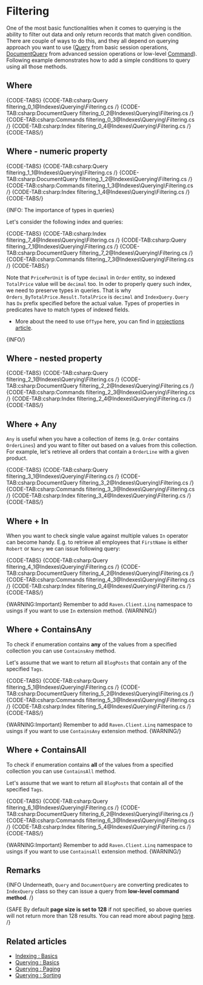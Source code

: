 ﻿# Filtering

One of the most basic functionalities when it comes to querying is the ability to filter out data and only return records that match given condition. There are couple of ways to do this, and they all depend on querying approach you want to use ([Query](../../client-api/session/querying/how-to-query) from basic session operations, [DocumentQuery](../../client-api/session/querying/lucene/how-to-use-lucene-in-queries) from advanced session operations or low-level [Command](../../client-api/commands/querying/how-to-query-a-database)). Following example demonstrates how to add a simple conditions to query using all those methods.

## Where

{CODE-TABS}
{CODE-TAB:csharp:Query filtering_0_1@Indexes\Querying\Filtering.cs /}
{CODE-TAB:csharp:DocumentQuery filtering_0_2@Indexes\Querying\Filtering.cs /}
{CODE-TAB:csharp:Commands filtering_0_3@Indexes\Querying\Filtering.cs /}
{CODE-TAB:csharp:Index filtering_0_4@Indexes\Querying\Filtering.cs /}
{CODE-TABS/}

## Where - numeric property

{CODE-TABS}
{CODE-TAB:csharp:Query filtering_1_1@Indexes\Querying\Filtering.cs /}
{CODE-TAB:csharp:DocumentQuery filtering_1_2@Indexes\Querying\Filtering.cs /}
{CODE-TAB:csharp:Commands filtering_1_3@Indexes\Querying\Filtering.cs /}
{CODE-TAB:csharp:Index filtering_1_4@Indexes\Querying\Filtering.cs /}
{CODE-TABS/}



{INFO: The importance of types in queries}

Let's consider the following index and queries:

{CODE-TABS}
{CODE-TAB:csharp:Index filtering_7_4@Indexes\Querying\Filtering.cs /}
{CODE-TAB:csharp:Query filtering_7_1@Indexes\Querying\Filtering.cs /}
{CODE-TAB:csharp:DocumentQuery filtering_7_2@Indexes\Querying\Filtering.cs /}
{CODE-TAB:csharp:Commands filtering_7_3@Indexes\Querying\Filtering.cs /}
{CODE-TABS/}

Note that `PricePerUnit` is of type `decimal` in `Order` entity, so indexed `TotalPrice` value  will be `decimal` too. In oder to
properly query such index, we need to preserve types in queries. That is why `Orders_ByTotalPrice.Result.TotalPrice` is `decimal` and 
`IndexQuery.Query` has `Dx` prefix specified before the actual value. Types of properties in predicates have to match types of indexed fields.

* More about the need to use `OfType` here, you can find in [projections article](../../client-api/session/querying/how-to-perform-projection#oftype-(as)---simple-projection).

{INFO/}

## Where - nested property

{CODE-TABS}
{CODE-TAB:csharp:Query filtering_2_1@Indexes\Querying\Filtering.cs /}
{CODE-TAB:csharp:DocumentQuery filtering_2_2@Indexes\Querying\Filtering.cs /}
{CODE-TAB:csharp:Commands filtering_2_3@Indexes\Querying\Filtering.cs /}
{CODE-TAB:csharp:Index filtering_2_4@Indexes\Querying\Filtering.cs /}
{CODE-TABS/}

## Where + Any

`Any` is useful when you have a collection of items (e.g. `Order` contains `OrderLines`) and you want to filter out based on a values from this collection. For example, let's retrieve all orders that contain a `OrderLine` with a given product.

{CODE-TABS}
{CODE-TAB:csharp:Query filtering_3_1@Indexes\Querying\Filtering.cs /}
{CODE-TAB:csharp:DocumentQuery filtering_3_2@Indexes\Querying\Filtering.cs /}
{CODE-TAB:csharp:Commands filtering_3_3@Indexes\Querying\Filtering.cs /}
{CODE-TAB:csharp:Index filtering_3_4@Indexes\Querying\Filtering.cs /}
{CODE-TABS/}

## Where + In

When you want to check single value against multiple values `In` operator can become handy. E.g. to retrieve all employees that `FirstName` is either `Robert` or `Nancy` we can issue following query:

{CODE-TABS}
{CODE-TAB:csharp:Query filtering_4_1@Indexes\Querying\Filtering.cs /}
{CODE-TAB:csharp:DocumentQuery filtering_4_2@Indexes\Querying\Filtering.cs /}
{CODE-TAB:csharp:Commands filtering_4_3@Indexes\Querying\Filtering.cs /}
{CODE-TAB:csharp:Index filtering_0_4@Indexes\Querying\Filtering.cs /}
{CODE-TABS/}

{WARNING:Important}
Remember to add `Raven.Client.Linq` namespace to usings if you want to use `In` extension method.
{WARNING/}

## Where + ContainsAny

To check if enumeration contains **any** of the values from a specified collection you can use `ContainsAny` method.

Let's assume that we want to return all `BlogPosts` that contain any of the specified `Tags`.

{CODE-TABS}
{CODE-TAB:csharp:Query filtering_5_1@Indexes\Querying\Filtering.cs /}
{CODE-TAB:csharp:DocumentQuery filtering_5_2@Indexes\Querying\Filtering.cs /}
{CODE-TAB:csharp:Commands filtering_5_3@Indexes\Querying\Filtering.cs /}
{CODE-TAB:csharp:Index filtering_5_4@Indexes\Querying\Filtering.cs /}
{CODE-TABS/}

{WARNING:Important}
Remember to add `Raven.Client.Linq` namespace to usings if you want to use `ContainsAny` extension method.
{WARNING/}

## Where + ContainsAll

To check if enumeration contains **all** of the values from a specified collection you can use `ContainsAll` method.

Let's assume that we want to return all `BlogPosts` that contain all of the specified `Tags`.

{CODE-TABS}
{CODE-TAB:csharp:Query filtering_6_1@Indexes\Querying\Filtering.cs /}
{CODE-TAB:csharp:DocumentQuery filtering_6_2@Indexes\Querying\Filtering.cs /}
{CODE-TAB:csharp:Commands filtering_6_3@Indexes\Querying\Filtering.cs /}
{CODE-TAB:csharp:Index filtering_5_4@Indexes\Querying\Filtering.cs /}
{CODE-TABS/}

{WARNING:Important}
Remember to add `Raven.Client.Linq` namespace to usings if you want to use `ContainsAll` extension method.
{WARNING/}

## Remarks

{INFO Underneath, `Query` and `DocumentQuery` are converting predicates to `IndexQuery` class so they can issue a query from **low-level command method**. /}

{SAFE By default **page size is set to 128** if not specified, so above queries will not return more than 128 results. You can read more about paging [here](../../indexes/querying/paging). /}

## Related articles

- [Indexing : Basics](../../indexes/indexing-basics)
- [Querying : Basics](../../indexes/querying/basics)
- [Querying : Paging](../../indexes/querying/paging)
- [Querying : Sorting](../../indexes/querying/sorting)
